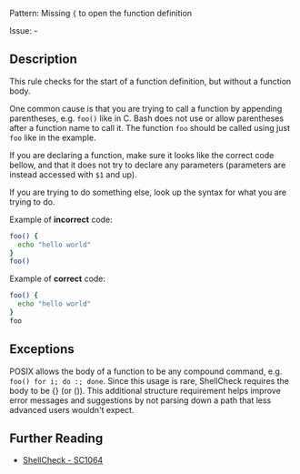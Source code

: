 Pattern: Missing `{` to open the function definition

Issue: -

## Description

This rule checks for the start of a function definition, but without a function body.

One common cause is that you are trying to call a function by appending parentheses, e.g. `foo()` like in C. Bash does not use or allow parentheses after a function name to call it. The function `foo` should be called using just `foo` like in the example. 

If you are declaring a function, make sure it looks like the correct code bellow, and that it does not try to declare any parameters (parameters are instead accessed with `$1` and up). 

If you are trying to do something else, look up the syntax for what you are trying to do.


Example of **incorrect** code:

```sh
foo() {
  echo "hello world"
}
foo()
```

Example of **correct** code:

```sh
foo() {
  echo "hello world"
}
foo
```
## Exceptions

POSIX allows the body of a function to be any compound command, e.g. `foo() for i; do :; done`. Since this usage is rare, ShellCheck requires the body to be {} (or ()). This additional structure requirement helps improve error messages and suggestions by not parsing down a path that less advanced users wouldn't expect.

## Further Reading

* [ShellCheck - SC1064](https://github.com/koalaman/shellcheck/wiki/SC1064)
